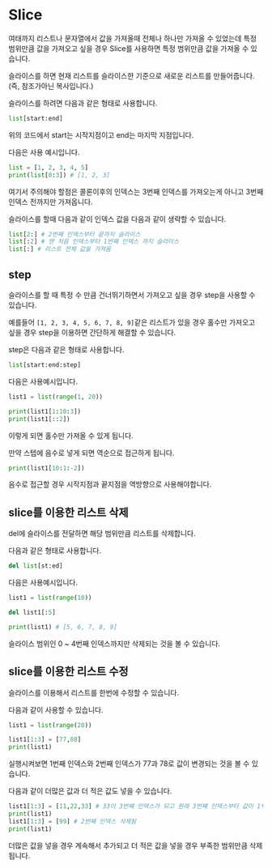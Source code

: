# Slice

여태까지 리스트나 문자열에서 값을 가져올때 전체나 하나만 가져올 수 있었는데 특정 범위만큼 값을 가져오고 싶을 경우 Slice를 사용하면 특정 범위만큼 값을 가져올 수 있습니다.

슬라이스를 하면 현재 리스트를 슬라이스한 기준으로 새로운 리스트를 만들어줍니다. (즉, 참조가아닌 복사입니다.)

슬라이스를 하려면 다음과 같은 형태로 사용합니다.

```python
list[start:end]
```

위의 코드에서 start는 시작지점이고 end는 마지막 지점입니다.

다음은 사용 예시입니다.

```python
list = [1, 2, 3, 4, 5]
print(list[0:3]) # [1, 2, 3]
```

여기서 주의해야 할점은 콜론이후의 인덱스는 3번째 인덱스를 가져오는게 아니고 3번째 인덱스 전까지만 가져옵니다.

슬라이스를 할때 다음과 같이 인덱스 값을 다음과 같이 생략할 수 있습니다.

```python
list[2:] # 2번째 인덱스부터 끝까지 슬라이스
list[:2] # 맨 처음 인덱스부터 1번째 인덱스 까지 슬라이스
list[:] # 리스트 전체 값을 가져옴
```

## step

슬라이스를 할 때 특정 수 만큼 건너뛰기하면서 가져오고 싶을 경우 step을 사용할 수 있습니다.

예를들어 `[1, 2, 3, 4, 5, 6, 7, 8, 9]`같은 리스트가 있을 경우 홀수만 가져오고 싶을 경우 step을 이용하면 간단하게 해결할 수 있습니다.

step은 다음과 같은 형태로 사용합니다.

```python
list[start:end:step]
```

다음은 사용예시입니다.

```python
list1 = list(range(1, 20))

print(list1[1:10:3])
print(list1[::2])
```

이렇게 되면 홀수만 가져올 수 있게 됩니다.

만약 스텝에 음수로 넣게 되면 역순으로 접근하게 됩니다.

```python
print(list1[10:1:-2])
```

음수로 접근할 경우 시작지점과 끝지점을 역방향으로 사용해야합니다.

## slice를 이용한 리스트 삭제

del에 슬라이스를 전달하면 해당 범위만큼 리스트를 삭제합니다.

다음과 같은 형태로 사용합니다.

```python
del list[st:ed]
```

다음은 사용예시입니다.

``` python
list1 = list(range(10))

del list1[:5]

print(list1) # [5, 6, 7, 8, 9]
```

슬라이스 범위인 0 ~ 4번째 인덱스까지만 삭제되는 것을 볼 수 있습니다.

## slice를 이용한 리스트 수정

슬라이스를 이용해서 리스트를 한번에 수정할 수 있습니다.

다음과 같이 사용할 수 있습니다.

``` python
list1 = list(range(20))

list1[1:3] = [77,88]
print(list1)
```

실행시켜보면 1번째 인덱스와 2번째 인덱스가 77과 78로 값이 변경되는 것을 볼 수 있습니다.

다음과 같이 더많은 값과 더 적은 값도 넣을 수 있습니다.

``` python
list1[1:3] = [11,22,33] # 33이 3번째 인덱스가 되고 원래 3번째 인덱스부터 값이 1씩 밀림
print(list1)
list1[1:3] = [99] # 2번째 인덱스 삭제됨
print(list1)
```

더많은 값을 넣을 경우 계속해서 추가되고 더 적은 값을 넣을 경우 부족한 범위만큼 삭제됩니다.